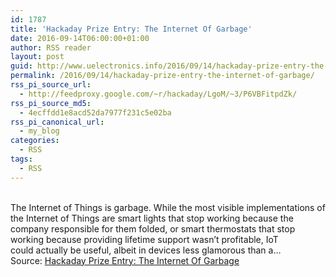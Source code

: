 ```yaml
---
id: 1787
title: 'Hackaday Prize Entry: The Internet Of Garbage'
date: 2016-09-14T06:00:00+01:00
author: RSS reader
layout: post
guid: http://www.uelectronics.info/2016/09/14/hackaday-prize-entry-the-internet-of-garbage/
permalink: /2016/09/14/hackaday-prize-entry-the-internet-of-garbage/
rss_pi_source_url:
  - http://feedproxy.google.com/~r/hackaday/LgoM/~3/P6VBFitpdZk/
rss_pi_source_md5:
  - 4ecffdd1e8acd52da7977f231c5e02ba
rss_pi_canonical_url:
  - my_blog
categories:
  - RSS
tags:
  - RSS
---
```

&#013;  
The Internet of Things is garbage. While the most visible implementations of the Internet of Things are smart lights that stop working because the company responsible for them folded, or smart thermostats that stop working because providing lifetime support wasn’t profitable, IoT could actually be useful, albeit in devices less glamorous than a…&#013;  
Source: <a href="http://feedproxy.google.com/~r/hackaday/LgoM/~3/P6VBFitpdZk/" target="_blank">Hackaday Prize Entry: The Internet Of Garbage</a>